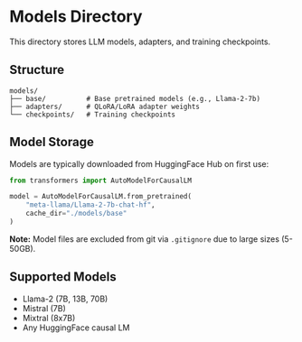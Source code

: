 # Models Directory

This directory stores LLM models, adapters, and training checkpoints.

## Structure

```
models/
├── base/          # Base pretrained models (e.g., Llama-2-7b)
├── adapters/      # QLoRA/LoRA adapter weights
└── checkpoints/   # Training checkpoints
```

## Model Storage

Models are typically downloaded from HuggingFace Hub on first use:

```python
from transformers import AutoModelForCausalLM

model = AutoModelForCausalLM.from_pretrained(
    "meta-llama/Llama-2-7b-chat-hf",
    cache_dir="./models/base"
)
```

**Note:** Model files are excluded from git via `.gitignore` due to large sizes (5-50GB).

## Supported Models

- Llama-2 (7B, 13B, 70B)
- Mistral (7B)
- Mixtral (8x7B)
- Any HuggingFace causal LM
